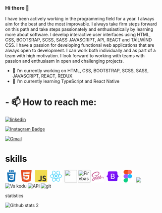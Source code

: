 ### Hi there 👋



I have been actively working in the programming field for a year.
I always aim for the best and the most improvable. I always take firm steps forward on this path and take steps passionately and enthusiastically by learning more about software.
I develop interactive user interfaces using HTML, CSS, BOOTSRAP, SCSS, SASS JAVASCRIPT, API, REACT and TAİLWİND CSS. 
I have a passion for developing functional web applications that are always open to development. I can work both individually and as part of a team with high motivation.
I look forward to working with teams with passion and enthusiasm in open and challenging projects.

- 🔭 I’m currently working on HTML, CSS, BOOTSTRAP, SCSS, SASS, JAVASCRIPT, REACT, REDUX
- 🌱 I’m currently learning  TypeScript and React Native



# - 📫 How to reach me:

[![linkedin](https://img.shields.io/badge/Linkedin-000000?style=for-the-badge&logo=Linkedin&logoColor=white)](https://www.linkedin.com/in/seydiemre/)

[![Instagram Badge](https://img.shields.io/badge/-Instagram-C13584?style=flat-quare&labelColor=C13584&logo=instagram&logoColor=white&link=link)](https://www.instagram.com/seyem.20/)

[![Gmail](https://img.shields.io/badge/Gmail-D14836?style=for-the-badge&logo=gmail&logoColor=white)](mailto:seydiemre48@gmail.com)



# skills

<img src="https://github.com/devicons/devicon/blob/master/icons/css3/css3-plain-wordmark.svg"  title="CSS3" alt="CSS" width="40" height="40"/>&nbsp;
<img src="https://github.com/devicons/devicon/blob/master/icons/html5/html5-original.svg" title="HTML5" alt="HTML" width="40" height="40"/>&nbsp;
<img src="https://github.com/devicons/devicon/blob/master/icons/javascript/javascript-original.svg" title="JavaScript" alt="JavaScript" width="40" height="40"/>&nbsp;
<img src="https://github.com/devicons/devicon/blob/master/icons/react/react-original.svg" title="React" alt="React" width="40" height="40"/>&nbsp;
<img src="https://cdn.jsdelivr.net/gh/devicons/devicon/icons/redux/redux-original.svg" width="40" height="40" />
<img src="https://cdn.jsdelivr.net/gh/devicons/devicon/icons/firebase/firebase-plain-wordmark.svg" title="Firebase" width="40" height="40" />
<img src="https://github.com/devicons/devicon/blob/master/icons/sass/sass-original.svg" title="SASS" alt="SASS" width="40" height="40"/>&nbsp;
<img src="https://github.com/devicons/devicon/blob/master/icons/bootstrap/bootstrap-original.svg" title="Bootstrap" alt="Bootstrap" width="40" height="40"/>&nbsp;
<img src="https://github.com/devicons/devicon/blob/master/icons/figma/figma-original.svg" title="FIGMA" alt="FIGMA" width="40" height="40"/>&nbsp;
<img src="https://cdn.jsdelivr.net/gh/devicons/devicon/icons/typescript/typescript-original.svg" />
<img src="https://camo.githubusercontent.com/bb81dd67428abb250f8b578e8e2580726a4f5c5335450dcff1296add2bcb52c3/68747470733a2f2f696d672e736869656c64732e696f2f62616467652f56697375616c5f53747564696f5f436f64652d3030373844343f7374796c653d666c6174266c6f676f3d76697375616c25323073747564696f253230636f6465266c6f676f436f6c6f723d7768697465" alt="Vs kodu" data-canonical-src="https://img.shields.io/badge/Visual_Studio_Code-0078D4?style=flat&amp;logo=visual%20studio%20code&amp;logoColor=white" style="max-width: 100%;">
<img src="https://camo.githubusercontent.com/adc7a0068581038ebb2fe79a3562bf4675a0b6191fc17951d35e1901779b0463/68747470733a2f2f696d672e736869656c64732e696f2f62616467652f4150492d4534344333303f7374796c653d666c6174266c6f676f3d676974266c6f676f436f6c6f723d7768697465" alt="API" data-canonical-src="https://img.shields.io/badge/API-E44C30?style=flat&amp;logo=git&amp;logoColor=white" style="max-width: 100%;">
<img src="https://camo.githubusercontent.com/a8b6f4da82d06377c555de8affbcd5318f5e0be7eb88abab97c3130d1cade44a/68747470733a2f2f696d672e736869656c64732e696f2f62616467652f4749542d4534344333303f7374796c653d666c6174266c6f676f3d676974266c6f676f436f6c6f723d7768697465" alt="git" data-canonical-src="https://img.shields.io/badge/GIT-E44C30?style=flat&amp;logo=git&amp;logoColor=white" style="max-width: 100%;">


  


statistics

![Github stats 2](https://github-readme-stats.vercel.app/api?username=seyemr&show_icons=true&theme=radical)
